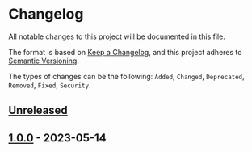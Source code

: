 # Changelog

All notable changes to this project will be documented in this file.

The format is based on [Keep a Changelog](https://keepachangelog.com/en/1.0.0/),
and this project adheres to [Semantic Versioning](https://semver.org/spec/v2.0.0.html).

The types of changes can be the following: `Added`, `Changed`, `Deprecated`, `Removed`, `Fixed`, `Security`.

## [Unreleased]

## [1.0.0] - 2023-05-14

[unreleased]: https://github.com/pukanszkypeter/fault-tolerant-dispersion/milestone/6
[1.0.0]: https://github.com/pukanszkypeter/fault-tolerant-dispersion
